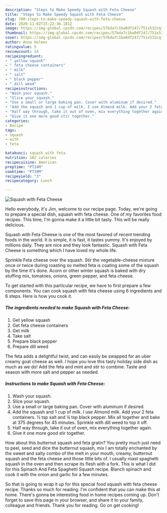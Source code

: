 ```yaml
---
description: "Steps to Make Speedy Squash with Feta Cheese"
title: "Steps to Make Speedy Squash with Feta Cheese"
slug: 780-steps-to-make-speedy-squash-with-feta-cheese
date: 2020-11-02T15:22:36.181Z
image: https://img-global.cpcdn.com/recipes/57bda7c1ba0df247/751x532cq70/squash-with-feta-cheese-recipe-main-photo.jpg
thumbnail: https://img-global.cpcdn.com/recipes/57bda7c1ba0df247/751x532cq70/squash-with-feta-cheese-recipe-main-photo.jpg
cover: https://img-global.cpcdn.com/recipes/57bda7c1ba0df247/751x532cq70/squash-with-feta-cheese-recipe-main-photo.jpg
author: Anne Holmes
ratingvalue: 5
reviewcount: 14
recipeingredient:
- " yellow squash"
- " feta cheese containers"
- " milk"
- " salt"
- " black pepper"
- " dill weed"
recipeinstructions:
- "Wash your squash."
- "Slice your squash."
- "Use a small or large baking pan. Cover with aluminum if desired."
- "Add the squash and 1 cup of milk. I use Almond milk. Add your 2 feta containers. ½ tsp salt and ¼ tsp black pepper. Mix all together and bake at 375 degrees for 45 minutes. Sprinkle with dill weed to top it off."
- "Half way through, take it out of oven, mix everything together again."
- "Give it one more good stir together."
categories:
- Recipe
tags:
- squash
- with
- feta

katakunci: squash with feta 
nutrition: 182 calories
recipecuisine: American
preptime: "PT24M"
cooktime: "PT39M"
recipeyield: "3"
recipecategory: Lunch

---
```



![Squash with Feta Cheese](https://img-global.cpcdn.com/recipes/57bda7c1ba0df247/751x532cq70/squash-with-feta-cheese-recipe-main-photo.jpg)

Hello everybody, it's Jim, welcome to our recipe page. Today, we're going to prepare a special dish, squash with feta cheese. One of my favorites food recipes. This time, I'm gonna make it a little bit tasty. This will be really delicious.

Squash with Feta Cheese is one of the most favored of recent trending foods in the world. It is simple, it is fast, it tastes yummy. It's enjoyed by millions daily. They are nice and they look fantastic. Squash with Feta Cheese is something which I have loved my whole life.

Sprinkle Feta cheese over the squash. Stir the vegetable-cheese mixture once or twice during roasting so melted feta is coating some of the squash by the time it&#39;s done. Acorn or other winter squash is baked with dry stuffing mix, tomatoes, onions, green pepper, and feta cheese.


To get started with this particular recipe, we have to first prepare a few components. You can cook squash with feta cheese using 6 ingredients and 6 steps. Here is how you cook it.

<!--inarticleads1-->

##### The ingredients needed to make Squash with Feta Cheese:

1. Get  yellow squash
1. Get  feta cheese containers
1. Get  milk
1. Take  salt
1. Prepare  black pepper
1. Prepare  dill weed


The feta adds a delightful twist, and can easily be swapped for an uber creamy goat cheese as well. I hope you love this tasty holiday side dish as much as we do! Add the feta and mint and stir to combine. Taste and season with more salt and pepper as needed. 

<!--inarticleads2-->

##### Instructions to make Squash with Feta Cheese:

1. Wash your squash.
1. Slice your squash.
1. Use a small or large baking pan. Cover with aluminum if desired.
1. Add the squash and 1 cup of milk. I use Almond milk. Add your 2 feta containers. ½ tsp salt and ¼ tsp black pepper. Mix all together and bake at 375 degrees for 45 minutes. Sprinkle with dill weed to top it off.
1. Half way through, take it out of oven, mix everything together again.
1. Give it one more good stir together.


How about this butternut squash and feta gratin? You pretty much just need to peel, seed and dice the butternut squash, mix I am totally enchanted by the sweet and salty combo of the melt in your mouth, creamy, butternut squash and the feta cheese and those little bits of. I usually roast spaghetti squash in the oven and then scrape its flesh with a fork. This is what I did for this Spinach And Feta Spaghetti Squash recipe. Blanch spinach and cook it with the onion and garlic for a few minutes. 

So that is going to wrap it up for this special food squash with feta cheese recipe. Thanks so much for reading. I'm confident that you can make this at home. There's gonna be interesting food in home recipes coming up. Don't forget to save this page in your browser, and share it to your family, colleague and friends. Thank you for reading. Go on get cooking!
